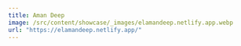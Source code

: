 ```yaml
---
title: Aman Deep
image: /src/content/showcase/_images/elamandeep.netlify.app.webp
url: "https://elamandeep.netlify.app/"
---
```

